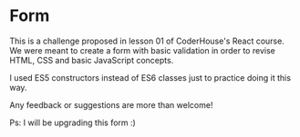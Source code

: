 # Form
This is a challenge proposed in lesson 01 of CoderHouse's React
course. We were meant to create a form with basic validation in order to revise HTML, CSS and basic JavaScript concepts. 

I used ES5 constructors instead of ES6 classes just to practice doing it this way. 

Any feedback or suggestions are more than welcome! 

Ps: I will be upgrading this form :) 
